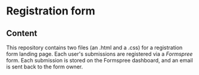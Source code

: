 # Registration form

## Content

This repository contains two files (an .html and a .css) for a registration form landing page. 
Each user's submissions are registered via a _Formspree_ form. Each submission is stored on the Formspree dashboard, and an email is sent back to the form owner.
